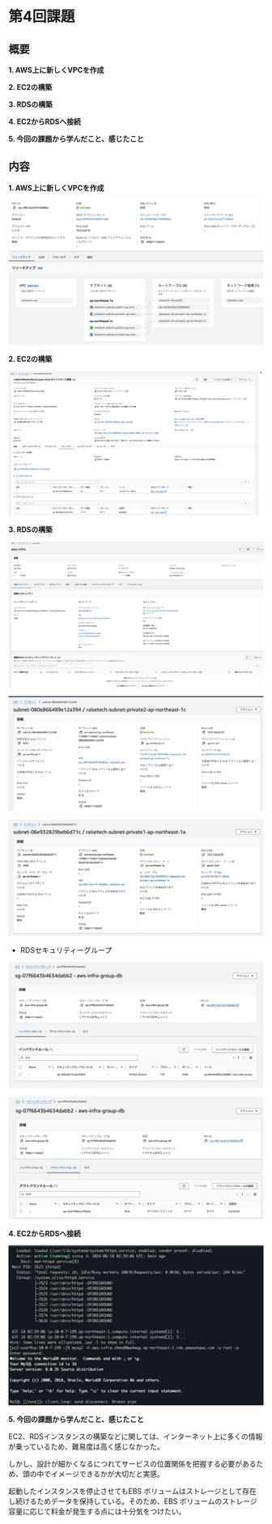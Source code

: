 # 第4回課題

## 概要

**1. AWS上に新しくVPCを作成**

**2. EC2の構築**

**3. RDSの構築**

**4. EC2からRDSへ接続**

**5. 今回の課題から学んだこと、感じたこと**

 
## 内容 
 
**1. AWS上に新しくVPCを作成**

 ![画像1.jpg](images_04/VPC.png)


**2. EC2の構築**

 ![画像2.jpg](images_04/EC2-1.png)


**3. RDSの構築**
    
 ![画像3.jpg](images_04/RDS.png)
 
 ![画像4.jpg](images_04/RDS_subnet1.png)
 
 ![画像5.jpg](images_04/RDS_subnet2.png)

- RDSセキュリティーグループ

 ![画像6.jpg](images_04/RDS-security-g1.png)

 ![画像7.jpg](images_04/RDS-security-g2.png)


**4. EC2からRDSへ接続**

 ![画像8.jpg](images_04/EC2-RDS-Login.png)  

**5. 今回の課題から学んだこと、感じたこと**

EC2、RDSインスタンスの構築などに関しては、インターネット上に多くの情報が乗っているため、難易度は高く感じなかった。

しかし、設計が細かくなるにつれてサービスの位置関係を把握する必要があるため、頭の中でイメージできるかが大切だと実感。

起動したインスタンスを停止させてもEBS ボリュームはストレージとして存在し続けるためデータを保持している。そのため、EBS ボリュームのストレージ容量に応じて料金が発生する点には十分気をつけたい。
